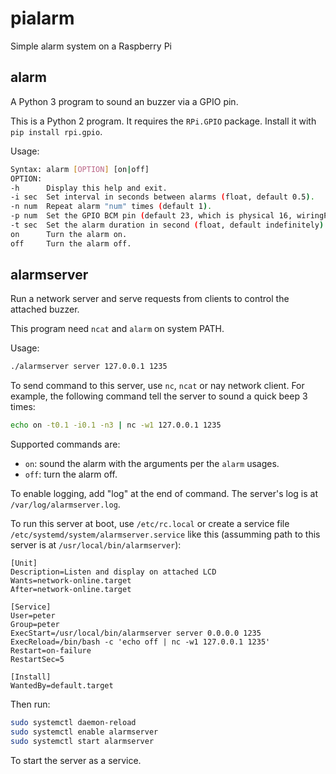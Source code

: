 # pialarm
Simple alarm system on a Raspberry Pi

## alarm

A Python 3 program to sound an buzzer via a GPIO pin.

This is a Python 2 program. It requires the `RPi.GPIO` package. Install it with `pip install rpi.gpio`.

Usage: 

```sh
Syntax: alarm [OPTION] [on|off]
OPTION:
-h      Display this help and exit.
-i sec  Set interval in seconds between alarms (float, default 0.5).
-n num  Repeat alarm "num" times (default 1).
-p num  Set the GPIO BCM pin (default 23, which is physical 16, wiringPi 4).
-t sec  Set the alarm duration in second (float, default indefinitely).
on      Turn the alarm on.
off     Turn the alarm off.
```

## alarmserver

Run a network server and serve requests from clients to control the attached buzzer.

This program need `ncat` and `alarm` on system PATH.

Usage:

```sh
./alarmserver server 127.0.0.1 1235
```

To send command to this server, use `nc`, `ncat` or nay network client. For example, the following command tell the server to sound a quick beep 3 times:

```sh
echo on -t0.1 -i0.1 -n3 | nc -w1 127.0.0.1 1235
```

Supported commands are:

- `on`: sound the alarm with the arguments per the `alarm` usages.
- `off`: turn the alarm off.

To enable logging, add "log" at the end of command. The server's log is at `/var/log/alarmserver.log`.

To run this server at boot, use `/etc/rc.local` or create a service file `/etc/systemd/system/alarmserver.service` like this (assumming path to this server is at `/usr/local/bin/alarmserver`):

```systemd
[Unit]
Description=Listen and display on attached LCD
Wants=network-online.target
After=network-online.target

[Service]
User=peter
Group=peter
ExecStart=/usr/local/bin/alarmserver server 0.0.0.0 1235
ExecReload=/bin/bash -c 'echo off | nc -w1 127.0.0.1 1235'
Restart=on-failure
RestartSec=5

[Install]
WantedBy=default.target
```

Then run:

```sh
sudo systemctl daemon-reload
sudo systemctl enable alarmserver
sudo systemctl start alarmserver
```

To start the server as a service.
